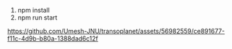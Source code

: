 1.  npm install
2.  npm run start


https://github.com/Umesh-JNU/transoplanet/assets/56982559/ce891677-f11c-4d9b-b80a-1388dad6c12f

